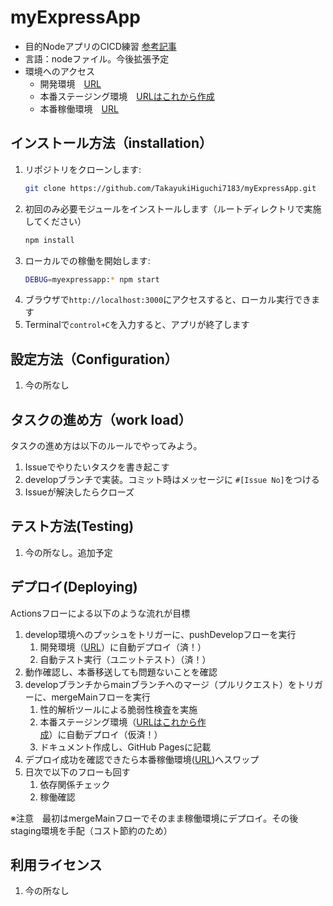 # myExpressApp
* 目的NodeアプリのCICD練習
[参考記事](https://learn.microsoft.com/ja-jp/azure/app-service/quickstart-nodejs?tabs=windows&pivots=development-environment-vscode#create-your-nodejs-application)
* 言語：nodeファイル。今後拡張予定
* 環境へのアクセス
  * 開発環境　[URL](https://nodeapplicationdevelop-g4bgeqh9h6djewc5.japaneast-01.azurewebsites.net/)
  * 本番ステージング環境　[URLはこれから作成](これから作成)
  * 本番稼働環境　[URL](https://nodeapplication-fjd9gsfufwangrhb.japaneast-01.azurewebsites.net/)

## インストール方法（installation）

1. リポジトリをクローンします:
   ```bash
   git clone https://github.com/TakayukiHiguchi7183/myExpressApp.git
2. 初回のみ必要モジュールをインストールします（ルートディレクトリで実施してください）
   ```bash
   npm install
2. ローカルでの稼働を開始します:
    ```bash
    DEBUG=myexpressapp:* npm start
3. ブラウザで```http://localhost:3000```にアクセスすると、ローカル実行できます
4. Terminalで```control+C```を入力すると、アプリが終了します

## 設定方法（Configuration）

1. 今の所なし

## タスクの進め方（work load）
タスクの進め方は以下のルールでやってみよう。

1. Issueでやりたいタスクを書き起こす
2. developブランチで実装。コミット時はメッセージに `#[Issue No]`をつける
3. Issueが解決したらクローズ

## テスト方法(Testing)

1. 今の所なし。追加予定

## デプロイ(Deploying)
Actionsフローによる以下のような流れが目標

1. develop環境へのプッシュをトリガーに、pushDevelopフローを実行
    1. 開発環境（[URL](https://nodeapplicationdevelop-g4bgeqh9h6djewc5.japaneast-01.azurewebsites.net/)）に自動デプロイ（済！）
    2. 自動テスト実行（ユニットテスト）（済！）
3. 動作確認し、本番移送しても問題ないことを確認
4. developブランチからmainブランチへのマージ（プルリクエスト）をトリガーに、mergeMainフローを実行
    1. 性的解析ツールによる脆弱性検査を実施
    2. 本番ステージング環境（[URLはこれから作成](これから作成)）に自動デプロイ（仮済！）
    3. ドキュメント作成し、GitHub Pagesに記載
6. デプロイ成功を確認できたら本番稼働環境([URL](https://nodeapplication-fjd9gsfufwangrhb.japaneast-01.azurewebsites.net/))へスワップ
7. 日次で以下のフローも回す
    1. 依存関係チェック
    2. 稼働確認

※注意　最初はmergeMainフローでそのまま稼働環境にデプロイ。その後staging環境を手配（コスト節約のため）

## 利用ライセンス

1. 今の所なし
